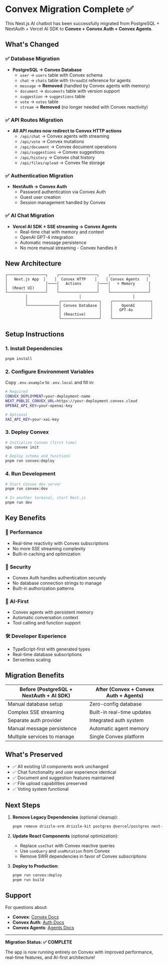 # Convex Migration Complete ✅

This Next.js AI chatbot has been successfully migrated from PostgreSQL + NextAuth + Vercel AI SDK to **Convex + Convex Auth + Convex Agents**.

## What's Changed

### ✅ Database Migration
- **PostgreSQL → Convex Database**
  - `user` → `users` table with Convex schema
  - `chat` → `chats` table with `threadId` reference for agents
  - `message` → **Removed** (handled by Convex agents with memory)
  - `document` → `documents` table with version support
  - `suggestion` → `suggestions` table
  - `vote` → `votes` table
  - `stream` → **Removed** (no longer needed with Convex reactivity)

### ✅ API Routes Migration
- **All API routes now redirect to Convex HTTP actions**
  - `/api/chat` → Convex agents with streaming
  - `/api/vote` → Convex mutations
  - `/api/document` → Convex document operations
  - `/api/suggestions` → Convex suggestions
  - `/api/history` → Convex chat history
  - `/api/files/upload` → Convex file storage

### ✅ Authentication Migration
- **NextAuth → Convex Auth**
  - Password authentication via Convex Auth
  - Guest user creation
  - Session management handled by Convex

### ✅ AI Chat Migration
- **Vercel AI SDK + SSE streaming → Convex Agents**
  - Real-time chat with memory and context
  - OpenAI GPT-4 integration
  - Automatic message persistence
  - No more manual streaming - Convex handles it

## New Architecture

```
┌─────────────────┐    ┌─────────────────┐    ┌─────────────────┐
│   Next.js App  │    │  Convex HTTP    │    │ Convex Agents   │
│                 │────│   Actions       │────│   + Memory      │
│  (React UI)     │    │                 │    │                 │
└─────────────────┘    └─────────────────┘    └─────────────────┘
         │                       │                       │
         │              ┌─────────────────┐    ┌─────────────────┐
         └──────────────│ Convex Database │    │    OpenAI       │
                        │                 │    │   GPT-4o        │
                        │ (Reactive)      │    │                 │
                        └─────────────────┘    └─────────────────┘
```

## Setup Instructions

### 1. Install Dependencies
```bash
pnpm install
```

### 2. Configure Environment Variables
Copy `.env.example` to `.env.local` and fill in:
```bash
# Required
CONVEX_DEPLOYMENT=your-deployment-name
NEXT_PUBLIC_CONVEX_URL=https://your-deployment.convex.cloud
OPENAI_API_KEY=your-openai-key

# Optional
XAI_API_KEY=your-xai-key
```

### 3. Deploy Convex
```bash
# Initialize Convex (first time)
npx convex init

# Deploy schema and functions
pnpm run convex:deploy
```

### 4. Run Development
```bash
# Start Convex dev server
pnpm run convex:dev

# In another terminal, start Next.js
pnpm run dev
```

## Key Benefits

### 🚀 **Performance**
- Real-time reactivity with Convex subscriptions
- No more SSE streaming complexity
- Built-in caching and optimization

### 🔐 **Security** 
- Convex Auth handles authentication securely
- No database connection strings to manage
- Built-in authorization patterns

### 🤖 **AI-First**
- Convex agents with persistent memory
- Automatic conversation context
- Tool calling and function support

### 🛠 **Developer Experience**
- TypeScript-first with generated types
- Real-time database subscriptions
- Serverless scaling

## Migration Benefits

| Before (PostgreSQL + NextAuth + AI SDK) | After (Convex + Convex Auth + Agents) |
|------------------------------------------|----------------------------------------|
| Manual database setup                   | Zero-config database                   |
| Complex SSE streaming                    | Built-in real-time updates           |
| Separate auth provider                   | Integrated auth system                |
| Manual message persistence              | Automatic agent memory               |
| Multiple services to manage             | Single Convex platform               |

## What's Preserved

- ✅ All existing UI components work unchanged
- ✅ Chat functionality and user experience identical  
- ✅ Document and suggestion features maintained
- ✅ File upload capabilities preserved
- ✅ Voting system functional

## Next Steps

1. **Remove Legacy Dependencies** (optional cleanup):
   ```bash
   pnpm remove drizzle-orm drizzle-kit postgres @vercel/postgres next-auth
   ```

2. **Update React Components** (optional optimization):
   - Replace `useChat` with Convex reactive queries
   - Use `useQuery` and `useMutation` from Convex
   - Remove SWR dependencies in favor of Convex subscriptions

3. **Deploy to Production**:
   ```bash
   pnpm run convex:deploy
   pnpm run build
   ```

## Support

For questions about:
- **Convex**: [Convex Docs](https://docs.convex.dev)
- **Convex Auth**: [Auth Docs](https://labs.convex.dev/auth)  
- **Convex Agents**: [Agents Docs](https://labs.convex.dev/agent)

---

**Migration Status: ✅ COMPLETE**

The app is now running entirely on Convex with improved performance, real-time features, and AI-first architecture!